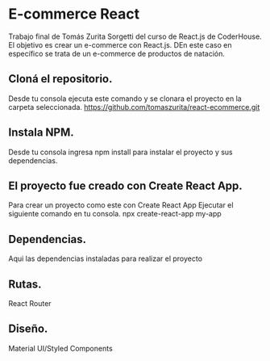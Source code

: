 # E-commerce React
Trabajo final de Tomás Zurita Sorgetti del curso de React.js de CoderHouse.
El objetivo es crear un e-commerce con React.js. DEn este caso en específico se trata de un e-commerce de productos de natación.

## Cloná el repositorio.
Desde tu consola ejecuta este comando y se clonara el proyecto en la carpeta seleccionada.
https://github.com/tomaszurita/react-ecommerce.git

## Instala NPM.
Desde tu consola ingresa npm install para instalar el proyecto y sus dependencias.

## El proyecto fue creado con Create React App.
Para crear un proyecto como este con Create React App Ejecutar el siguiente comando en tu consola.
npx create-react-app my-app

## Dependencias.
Aqui las dependencias instaladas para realizar el proyecto

## Rutas.
React Router

## Diseño.
Material UI/Styled Components